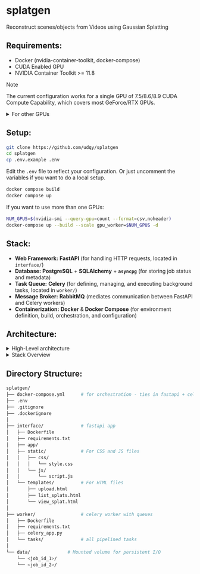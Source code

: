# splatgen
Reconstruct scenes/objects from Videos using Gaussian Splatting

## **Requirements**:
- Docker (nvidia-container-toolkit, docker-compose)
- CUDA Enabled GPU
- NVIDIA Container Toolkit >= 11.8


> [!NOTE]
> The current configuration works for a single GPU of 7.5/8.6/8.9 CUDA Compute Capability, which covers most GeForce/RTX GPUs.

<details>

<summary>For other GPUs</summary>

<br>

Get your Compute Capability with this command:
```bash
nvidia-smi --query-gpu=compute_cap --format=csv,noheader
```
Or find it on the NVIDIA Website [here](https://developer.nvidia.com/cuda-gpus).


Then set the `TORCH_CUDA_ARCH_LIST` variable in `worker/Dockerfile` to the Compute Capability of your GPU (e.g. 8.7, 8.9, 12.0).

</details>

## **Setup**:

```bash
git clone https://github.com/udqy/splatgen
cd splatgen
cp .env.example .env
```
Edit the `.env` file to reflect your configuration.
Or just uncomment the variables if you want to do a local setup. 

```bash
docker compose build
docker compose up
```

If you want to use more than one GPUs:
```bash
NUM_GPUS=$(nvidia-smi --query-gpu=count --format=csv,noheader)
docker-compose up --build --scale gpu_worker=$NUM_GPUS -d
```

## **Stack**:
*   **Web Framework:** **FastAPI** (for handling HTTP requests, located in `interface/`)
*   **Database:** **PostgreSQL** + **SQLAlchemy** + **`asyncpg`** (for storing job status and metadata)
*   **Task Queue:** **Celery** (for defining, managing, and executing background tasks, located in `worker/`)
*   **Message Broker:** **RabbitMQ** (mediates communication between FastAPI and Celery workers)
*   **Containerization:** **Docker** & **Docker Compose** (for environment definition, build, orchestration, and configuration)


## **Architecture**:

<details>
<summary>High-Level architecture</summary>

![diagram](docs/diagrams/high-level.excalidraw.png)

</details>

<details>
<summary>Stack Overview</summary>

![diagram](docs/diagrams/arch.excalidraw.png)

</details>

## **Directory Structure**:

```bash
splatgen/
├── docker-compose.yml      # for orchestration - ties in fastapi + celery + rabbitmq
├── .env
├── .gitignore
├── .dockerignore
│
├── interface/              # fastapi app
│   ├── Dockerfile
│   ├── requirements.txt
│   ├── app/
│   ├── static/             # For CSS and JS files
│   │   ├── css/
│   │   │   └── style.css
│   │   └── js/
│   │       └── script.js
│   └── templates/          # For HTML files
│       ├── upload.html
│       ├── list_splats.html
│       └── view_splat.html
│
├── worker/                 # celery worker with queues
│   ├── Dockerfile
│   ├── requirements.txt
│   ├── celery_app.py
│   └── tasks/              # all pipelined tasks
│
└── data/              # Mounted volume for persistent I/O
    └── <job_id_1>/
    └── <job_id_2>/
```
